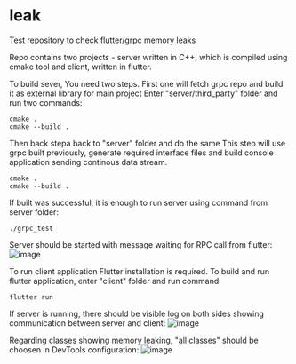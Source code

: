 # leak
Test repository to check flutter/grpc memory leaks

Repo contains two projects - server written in C++, which is compiled using cmake tool and client, written in flutter.

To build sever, You need two steps.
First one will fetch grpc repo and build it as external library for main project
Enter "server/third_party" folder and run two commands:
```
cmake .
cmake --build .
```
Then back stepa back to "server" folder and do the same
This step will use grpc built previously, generate required interface files and build console application sending continous data stream.
```
cmake .
cmake --build .
```
If built was successful, it is enough to run server using command from server folder:
```
./grpc_test
```
Server should be started with message waiting for RPC call from flutter:
![image](https://github.com/directx11/leak/assets/2478093/3f720a31-010e-47c4-8961-b92598a2d301)

To run client application Flutter installation is required.
To build and run flutter application, enter "client" folder and run command:
```
flutter run
```
If server is running, there should be visible log on both sides showing communication between server and client:
![image](https://github.com/directx11/leak/assets/2478093/5820a5a4-a5c7-4873-97c3-6539156efe19)

Regarding classes showing memory leaking, "all classes" should be choosen in DevTools configuration:
![image](https://github.com/directx11/leak/assets/2478093/1e5a800a-cc91-476d-92d5-0516b7958131)

